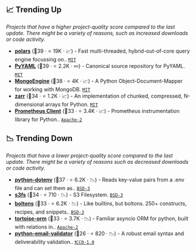 ## 📈 Trending Up

_Projects that have a higher project-quality score compared to the last update. There might be a variety of reasons, such as increased downloads or code activity._

- <b><a href="https://github.com/pola-rs/polars">polars</a></b> (🥈39 ·  ⭐ 19K · 📈) - Fast multi-threaded, hybrid-out-of-core query engine focussing on.. <code><a href="http://bit.ly/34MBwT8">MIT</a></code>
- <b><a href="https://github.com/yaml/pyyaml">PyYAML</a></b> (🥇39 ·  ⭐ 2.2K · 💤) - Canonical source repository for PyYAML. <code><a href="http://bit.ly/34MBwT8">MIT</a></code>
- <b><a href="https://github.com/MongoEngine/mongoengine">MongoEngine</a></b> (🥈38 ·  ⭐ 4K · 📈) - A Python Object-Document-Mapper for working with MongoDB. <code><a href="http://bit.ly/34MBwT8">MIT</a></code>
- <b><a href="https://github.com/zarr-developers/zarr-python">zarr</a></b> (🥈34 ·  ⭐ 1.2K · 📈) - An implementation of chunked, compressed, N-dimensional arrays for Python. <code><a href="http://bit.ly/34MBwT8">MIT</a></code>
- <b><a href="https://github.com/prometheus/client_python">Prometheus Client</a></b> (🥈33 ·  ⭐ 3.4K · 📈) - Prometheus instrumentation library for Python.. <code><a href="http://bit.ly/3nYMfla">Apache-2</a></code>

## 📉 Trending Down

_Projects that have a lower project-quality score compared to the last update. There might be a variety of reasons such as decreased downloads or code activity._

- <b><a href="https://github.com/theskumar/python-dotenv">python-dotenv</a></b> (🥇37 ·  ⭐ 6.2K · 📉) - Reads key-value pairs from a .env file and can set them as.. <code><a href="http://bit.ly/3aKzpTv">BSD-3</a></code>
- <b><a href="https://github.com/fsspec/s3fs">s3fs</a></b> (🥈34 ·  ⭐ 710 · 📉) - S3 Filesystem. <code><a href="http://bit.ly/3aKzpTv">BSD-3</a></code>
- <b><a href="https://github.com/mahmoud/boltons">boltons</a></b> (🥈33 ·  ⭐ 6.2K · 📉) - Like builtins, but boltons. 250+ constructs, recipes, and snippets.. <code><a href="http://bit.ly/3aKzpTv">BSD-3</a></code>
- <b><a href="https://github.com/tortoise/tortoise-orm">tortoise-orm</a></b> (🥈33 ·  ⭐ 3.7K · 📉) - Familiar asyncio ORM for python, built with relations in.. <code><a href="http://bit.ly/3nYMfla">Apache-2</a></code>
- <b><a href="https://github.com/JoshData/python-email-validator">python-email-validator</a></b> (🥉26 ·  ⭐ 820 · 📉) - A robust email syntax and deliverability validation.. <code><a href="https://tldrlegal.com/search?q=CC0-1.0">❗️CC0-1.0</a></code>

